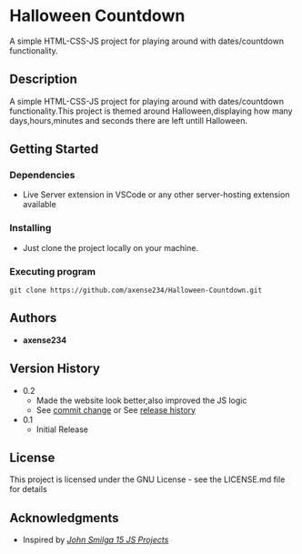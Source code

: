 # **Halloween Countdown**

A simple HTML-CSS-JS project for playing around with dates/countdown functionality.

## **Description**

A simple HTML-CSS-JS project for playing around with dates/countdown functionality.This project is themed around Halloween,displaying how many days,hours,minutes and seconds there are left untill Halloween.

## **Getting Started**

### Dependencies

- Live Server extension in VSCode or any other server-hosting extension available

### Installing

- Just clone the project locally on your machine.

### Executing program

```
git clone https://github.com/axense234/Halloween-Countdown.git
```

## **Authors**

- **axense234**

## **Version History**

- 0.2
  - Made the website look better,also improved the JS logic
  - See [commit change](https://github.com/axense234/Halloween-Countdown/commits/master) or See [release history](https://github.com/axense234/Halloween-Countdown/releases)
- 0.1
  - Initial Release

## **License**

This project is licensed under the GNU License - see the LICENSE.md file for details

## **Acknowledgments**

- Inspired by [_John Smilga 15 JS Projects_](https://www.youtube.com/watch?v=3PHXvlpOkf4&t=19s)
